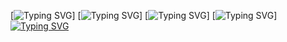 [![Typing SVG](https://readme-typing-svg.demolab.com?font=Genos&size=40&pause=1000&color=F76E22&center=true&width=435&lines=Raihan+Uddin)]
[![Typing SVG](https://readme-typing-svg.demolab.com?font=Genos&pause=1000&color=F76E22&center=true&width=435&lines=Data+Science+and+Machine+Learning+Enthusiasts)]
[![Typing SVG](https://readme-typing-svg.demolab.com?font=Genos&pause=1000&color=F76E22&center=true&width=435&lines=Experienced+In+A1%2C+DS%2C+DL%2C+ML%2C+CV)]
[![Typing SVG](https://readme-typing-svg.demolab.com?font=Genos&pause=1000&color=F76E22&center=true&width=435&lines=2%2B+Years+of+Coding+Experience)]
[![Typing SVG](https://readme-typing-svg.demolab.com?font=Genos&pause=1000&color=F76E22&center=true&width=435&lines=Always+Learn+New+Things)](https://git.io/typing-svg)
